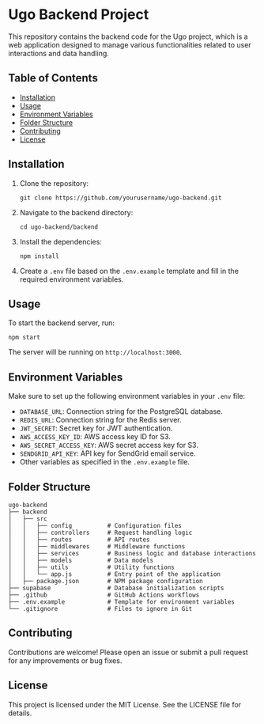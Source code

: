 # Ugo Backend Project

This repository contains the backend code for the Ugo project, which is a web application designed to manage various functionalities related to user interactions and data handling.

## Table of Contents

- [Installation](#installation)
- [Usage](#usage)
- [Environment Variables](#environment-variables)
- [Folder Structure](#folder-structure)
- [Contributing](#contributing)
- [License](#license)

## Installation

1. Clone the repository:
   ```
   git clone https://github.com/yourusername/ugo-backend.git
   ```
2. Navigate to the backend directory:
   ```
   cd ugo-backend/backend
   ```
3. Install the dependencies:
   ```
   npm install
   ```
4. Create a `.env` file based on the `.env.example` template and fill in the required environment variables.

## Usage

To start the backend server, run:
```
npm start
```
The server will be running on `http://localhost:3000`.

## Environment Variables

Make sure to set up the following environment variables in your `.env` file:

- `DATABASE_URL`: Connection string for the PostgreSQL database.
- `REDIS_URL`: Connection string for the Redis server.
- `JWT_SECRET`: Secret key for JWT authentication.
- `AWS_ACCESS_KEY_ID`: AWS access key ID for S3.
- `AWS_SECRET_ACCESS_KEY`: AWS secret access key for S3.
- `SENDGRID_API_KEY`: API key for SendGrid email service.
- Other variables as specified in the `.env.example` file.

## Folder Structure

```
ugo-backend
├── backend
│   ├── src
│   │   ├── config          # Configuration files
│   │   ├── controllers     # Request handling logic
│   │   ├── routes          # API routes
│   │   ├── middlewares     # Middleware functions
│   │   ├── services        # Business logic and database interactions
│   │   ├── models          # Data models
│   │   ├── utils           # Utility functions
│   │   └── app.js          # Entry point of the application
│   ├── package.json        # NPM package configuration
├── supabase                # Database initialization scripts
├── .github                 # GitHub Actions workflows
├── .env.example            # Template for environment variables
└── .gitignore              # Files to ignore in Git
```

## Contributing

Contributions are welcome! Please open an issue or submit a pull request for any improvements or bug fixes.

## License

This project is licensed under the MIT License. See the LICENSE file for details.
